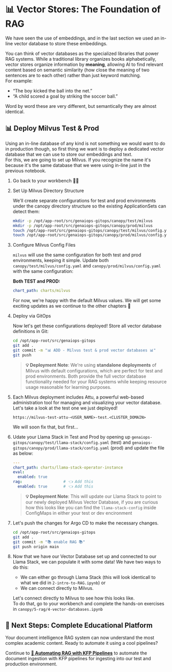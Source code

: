 # 📊 Vector Stores: The Foundation of RAG

<div class="terminal-curl"></div>

We have seen the use of embeddings, and in the last section we used an in-line vector database to store these embeddings.

You can think of vector databases as the specialized libraries that power RAG systems. While a traditional library organizes books alphabetically, vector stores organize information by **meaning**, allowing AI to find relevant content based on semantic similarity (how close the meaning of two sentences are to each other) rather than just keyword matching.  
For example: 
- “The boy kicked the ball into the net.”
- “A child scored a goal by striking the soccer ball.”

Word by word these are very different, but semantically they are almost identical.

## 📊 Deploy Milvus Test & Prod

Using an in-line database of any kind is not something we would want to do in production though, so first thing we want is to deploy a dedicated vector database that we can use to store our embeddings and text.  
For this, we are going to set up Milvus. If you recognize the name it's because it's the same database that we were using in-line just in the previous notebook.

1. Go back to your workbench 🧑‍🏭

2. Set Up Milvus Directory Structure

    We'll create separate configurations for test and prod environments under the canopy directory structure so the existing ApplicationSets can detect them:

    ```bash
    mkdir -p /opt/app-root/src/genaiops-gitops/canopy/test/milvus
    mkdir -p /opt/app-root/src/genaiops-gitops/canopy/prod/milvus
    touch /opt/app-root/src/genaiops-gitops/canopy/test/milvus/config.yaml
    touch /opt/app-root/src/genaiops-gitops/canopy/prod/milvus/config.yaml
    ```

3. Configure Milvus Config Files

    `milvus` will use the same configuration for both test and prod environments, keeping it simple. Update both `canopy/test/milvus/config.yaml` and `canopy/prod/milvus/config.yaml` with the same configuration:

    **Both TEST and PROD:**

    ```yaml
    chart_path: charts/milvus
    ```

    For now, we're happy with the default Milvus values. We will get some exciting updates as we continue to the other chapters 🤭

4. Deploy via GitOps

    Now let's get these configurations deployed! Store all vector database definitions in Git:

    ```bash
    cd /opt/app-root/src/genaiops-gitops
    git add .
    git commit -m "📊 ADD - Milvus test & prod vector databases 📊"
    git push
    ```

    > **💡 Deployment Note**: We're using **standalone deployments** of Milvus with default configurations, which are perfect for test and prod environments. Both provide the full vector database functionality needed for your RAG systems while keeping resource usage reasonable for learning purposes.

5. Each Milvus deployment includes Attu, a powerful web-based administration tool for managing and visualizing your vector database.
    Let's take a look at the test one we just deployed!
    ```
    https://milvus-test-attu-<USER_NAME>-test.<CLUSTER_DOMAIN>
    ```
    We will soon fix that, but first...
    <!-- As you can see, it's completely empty, let's fix that 🔨  
    Go to your workbench and complete the hands-on exercises in `canopy/5-rag/3-vector-databases.ipynb`.  
    This walks you through interacting with the vector database (without Llama Stack, we will add in Llama Stack for test and prod soon). -->

6. Udate your Llama Stack in Test and Prod by opening up `genaiops-gitops/canopy/test/llama-stack/config.yaml` (test) and `genaiops-gitops/canopy/prod/llama-stack/config.yaml` (prod) and update the file as below:

    ```yaml
    ---
    chart_path: charts/llama-stack-operator-instance
    eval:
      enabled: true
    rag:                  # 👈 Add this 
      enabled: true       # 👈 Add this 
    ```
    > **💡 Deployment Note**: This will update our Llama Stack to point to our newly deployed Milvus Vector Database, if you are curious how this looks like you can find the `llama-stack-config` inside ConfigMaps in either your test or dev encironment

7. Let's push the changes for Argo CD to make the necessary changes.

    ```bash
    cd /opt/app-root/src/genaiops-gitops
    git add .
    git commit -m "📚 enable RAG 📚"
    git push origin main
    ```

8. Now that we have our Vector Database set up and connected to our Llama Stack, we can populate it with some data!
    We have two ways to do this:
    - We can either go through Llama Stack (this will look identicall to what we did in `2-intro-to-RAG.ipynb`) or
    - We can connect directly to Milvus.
    
    Let's connect directly to Milvus to see how this looks like.  
    To do that, go to your workbench and complete the hands-on exercises in `canopy/5-rag/4-vector-databases.ipynb` 


## 🎯 Next Steps: Complete Educational Platform

Your document intelligence RAG system can now understand the most complex academic content. Ready to automate it using a cool pipelines?

Continue to **[🌳 Automating RAG with KFP Pipelines](4-rag-pipelines.md)** to automate the document ingestion with KFP pipelines for ingesting into our test and production environment.
